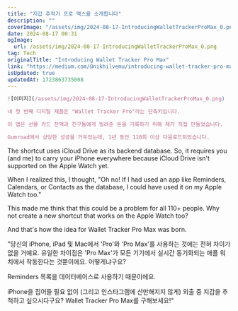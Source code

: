 ```yaml
---
title: "지갑 추적기 프로 맥스를 소개합니다"
description: ""
coverImage: "/assets/img/2024-08-17-IntroducingWalletTrackerProMax_0.png"
date: 2024-08-17 00:31
ogImage: 
  url: /assets/img/2024-08-17-IntroducingWalletTrackerProMax_0.png
tag: Tech
originalTitle: "Introducing Wallet Tracker Pro Max"
link: "https://medium.com/@nikhilvemu/introducing-wallet-tracker-pro-max-7543cd7249e1"
isUpdated: true
updatedAt: 1723863735008
---
```



```js
![이미지](/assets/img/2024-08-17-IntroducingWalletTrackerProMax_0.png)

내 첫 번째 디지털 제품은 "Wallet Tracker Pro"라는 단축키입니다.

이 앱은 선물 카드 잔액과 친구들에게 빌려준 돈을 기록하기 위해 제가 직접 만들었습니다.

Gumroad에서 상당한 성공을 거두었는데, 1년 동안 110회 이상 다운로드되었습니다.
```

<div class="content-ad"></div>

The shortcut uses iCloud Drive as its backend database. So, it requires you (and me) to carry your iPhone everywhere because iCloud Drive isn't supported on the Apple Watch yet.

When I realized this, I thought, "Oh no! If I had used an app like Reminders, Calendars, or Contacts as the database, I could have used it on my Apple Watch too."

This made me think that this could be a problem for all 110+ people. Why not create a new shortcut that works on the Apple Watch too?

And that's how the idea for Wallet Tracker Pro Max was born.

<div class="content-ad"></div>

"당신의 iPhone, iPad 및 Mac에서 'Pro'와 'Pro Max'를 사용하는 것에는 전혀 차이가 없을 거예요. 유일한 차이점은 'Pro Max'가 모든 기기에서 실시간 동기화되는 애플 워치에서 작동한다는 것뿐이에요. 어떻게냐구요? 

Reminders 목록을 데이터베이스로 사용하기 때문이에요. 

iPhone을 집어들 필요 없이 (그리고 인스타그램에 산만해지지 않게) 외출 중 지갑을 추척하고 싶으시다구요? Wallet Tracker Pro Max를 구해보세요!"